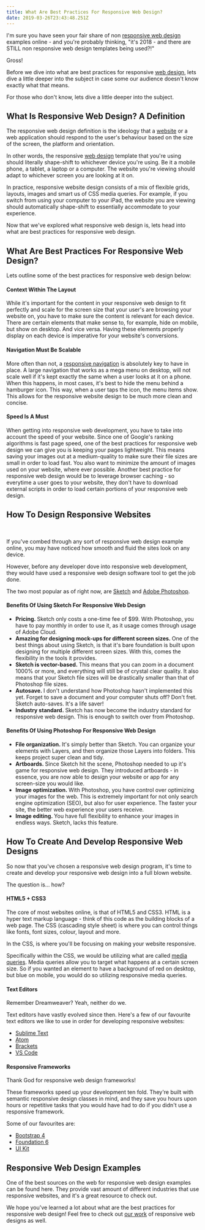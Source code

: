 ```yaml
---
title: What Are Best Practices For Responsive Web Design?
date: 2019-03-26T23:43:48.251Z
---
```

I'm sure you have seen your fair share of non <a href="https://en.wikipedia.org/wiki/Responsive_web_design" target="_blank" rel="noopener noreferrer">responsive web design</a> examples online - and you're probably thinking,<!--more--> "it's 2018 - and there are STILL non responsive web design templates being used?!"

Gross!

Before we dive into what are best practices for responsive <a href="https://infused.agency/website-design/">web design</a>, lets dive a little deeper into the subject in case some our audience doesn't know exactly what that means.

For those who don't know, lets dive a little deeper into the subject.
<h2>What Is Responsive Web Design? A Definition</h2>

The responsive web design definition is the ideology that a <a href="https://infused.agency/">website</a> or a web application should respond to the user's behaviour based on the size of the screen, the platform and orientation.

In other words, the responsive <a href="https://en.wikipedia.org/wiki/Web_design" target="_blank" rel="noopener noreferrer">web design</a> template that you're using should literally shape-shift to whichever device you're using. Be it a mobile phone, a tablet, a laptop or a computer. The website you're viewing should adapt to whichever screen you are looking at it on.

In practice, responsive website design consists of a mix of flexible grids, layouts, images and smart us of CSS media queries. For example, if you switch from using your computer to your iPad, the website you are viewing should automatically shape-shift to essentially accommodate to your experience.

Now that we've explored what responsive web design is, lets head into what are best practices for responsive web design.
<h2>What Are Best Practices For Responsive Web Design?</h2>

Lets outline some of the best practices for responsive web design below:
<h4>Context Within The Layout</h4>

While it's important for the content in your responsive web design to fit perfectly and scale for the screen size that your user's are browsing your website on, you have to make sure the content is relevant for each device. There are certain elements that make sense to, for example, hide on mobile, but show on desktop. And vice versa. Having these elements properly display on each device is imperative for your website's conversions.
<h4>Navigation Must Be Scalable</h4>

More often than not, a <a href="https://www.smashingmagazine.com/2017/04/overview-responsive-navigation-patterns/" target="_blank" rel="noopener noreferrer">responsive navigation</a> is absolutely key to have in place. A large navigation that works as a mega menu on desktop, will not scale well if it's kept exactly the same when a user looks at it on a phone. When this happens, in most cases, it's best to hide the menu behind a hamburger icon. This way, when a user taps the icon, the menu items show. This allows for the responsive website design to be much more clean and concise.
<h4>Speed Is A Must</h4>

When getting into responsive web development, you have to take into account the speed of your website. Since one of Google's ranking algorithms is fast page speed, one of the best practices for responsive web design we can give you is keeping your pages lightweight. This means saving your images out at a medium-quality to make sure their file sizes are small in order to load fast. You also want to minimize the amount of images used on your website, where ever possible. Another best practice for responsive web design would be to leverage browser caching - so everytime a user goes to your website, they don't have to download external scripts in order to load certain portions of your responsive web design.
<h2>How To Design Responsive Websites</h2>

&nbsp;

If you've combed through any sort of responsive web design example online, you may have noticed how smooth and fluid the sites look on any device.

However, before any developer dove into responsive web development, they would have used a responsive web design software tool to get the job done.

The two most popular as of right now, are <a href="https://medium.com/sketch-app-sources/exploration-of-responsive-design-in-sketch-part-1-1af4cf415a82" target="_blank" rel="noopener noreferrer">Sketch</a> and <a href="https://www.smashingmagazine.com/2016/08/photoshop-etiquette-for-responsive-web-design/" target="_blank" rel="noopener noreferrer">Adobe Photoshop</a>.
<h4>Benefits Of Using Sketch For Responsive Web Design</h4>
<ul>
 	<li><strong>Pricing. </strong>Sketch only costs a one-time fee of $99. With Photoshop, you have to pay monthly in order to use it, as it usage comes through usage of Adobe Cloud.</li>
 	<li><b>Amazing for designing mock-ups for different screen sizes. </b>One of the best things about using Sketch, is that it's bare foundation is built upon designing for multiple different screen sizes. With this, comes the flexibility in the tools it provides.</li>
 	<li><strong>Sketch is vector-based. </strong>This means that you can zoom in a document 1000% or more, and everything will still be of crystal clear quality. It also means that your Sketch file sizes will be drastically smaller than that of Photoshop file sizes.</li>
 	<li><strong>Autosave. </strong>I don't understand how Photoshop hasn't implemented this yet. Forget to save a document and your computer shuts off? Don't fret. Sketch auto-saves. It's a life saver!</li>
 	<li><strong>Industry standard. </strong>Sketch has now become the industry standard for responsive web design. This is enough to switch over from Photoshop.</li>
</ul>
<h4>Benefits Of Using Photoshop For Responsive Web Design</h4>
<ul>
 	<li><strong>File organization. </strong>It's simply better than Sketch. You can organize your elements with Layers, and then organize those Layers into folders. This keeps project super clean and tidy.</li>
 	<li><strong>Artboards. </strong>Since Sketch hit the scene, Photoshop needed to up it's game for responsive web design. They introduced artboards - in essence, you are now able to design your website or app for any screen-size you would like.</li>
 	<li><strong>Image optimization. </strong>With Photoshop, you have control over optimizing your images for the web. This is extremely important for not only search engine optimization (SEO), but also for user experience. The faster your site, the better web experience your users receive.</li>
 	<li><strong>Image editing. </strong>You have full flexibility to enhance your images in endless ways. Sketch, lacks this feature.</li>
</ul>
<h2>How To Create And Develop Responsive Web Designs</h2>

So now that you've chosen a responsive web design program, it's time to create and develop your responsive web design into a full blown website.

The question is... how?
<h4>HTML5 + CSS3</h4>

The core of most websites online, is that of HTML5 and CSS3. HTML is a hyper text markup language - think of this code as the building blocks of a web page. The CSS (cascading style sheet) is where you can control things like fonts, font sizes, colour, layout and more.

In the CSS, is where you'll be focusing on making your website responsive.

Specifically within the CSS, we would be utilizing what are called <a href="https://developer.mozilla.org/en-US/docs/Web/CSS/Media_Queries/Using_media_queries" target="_blank" rel="noopener noreferrer">media queries</a>. Media queries allow you to target what happens at a certain screen size. So if you wanted an element to have a background of red on desktop, but blue on mobile, you would do so utilizing responsive media queries.
<h4>Text Editors</h4>

Remember Dreamweaver? Yeah, neither do we.

Text editors have vastly evolved since then. Here's a few of our favourite text editors we like to use in order for developing responsive websites:
<ul>
 	<li><a href="https://www.sublimetext.com/" target="_blank" rel="noopener noreferrer">Sublime Text</a></li>
 	<li><a href="https://atom.io/" target="_blank" rel="noopener noreferrer">Atom</a></li>
 	<li><a href="http://brackets.io/" target="_blank" rel="noopener noreferrer">Brackets</a></li>
 	<li><a href="https://code.visualstudio.com/" target="_blank" rel="noopener noreferrer">VS Code</a></li>
</ul>
<h4>Responsive Frameworks</h4>

Thank God for responsive web design frameworks!

These frameworks speed up your development ten fold. They're built with semantic responsive design classes in mind, and they save you hours upon hours or repetitive tasks that you would have had to do if you didn't use a responsive framework.

Some of our favourites are:
<ul>
 	<li><a href="https://getbootstrap.com/" target="_blank" rel="noopener noreferrer">Bootstrap 4</a></li>
 	<li><a href="https://foundation.zurb.com/" target="_blank" rel="noopener noreferrer">Foundation 6</a></li>
 	<li><a href="https://getuikit.com/" target="_blank" rel="noopener noreferrer">UI Kit</a></li>
</ul>
<h2>Responsive Web Design Examples</h2>

One of the best sources on the web for responsive web design examples can be found here. They provide vast amount of different industries that use responsive websites, and it's a great resource to check out.

We hope you've learned a lot about what are the best practices for responsive web design! Feel free to check out <a href="https://infused.agency/">our work</a> of responsive web designs as well.
